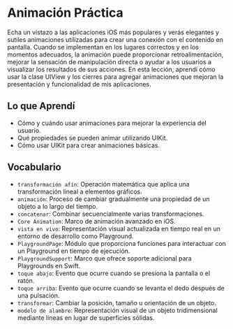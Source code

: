 # Animación Práctica

Echa un vistazo a las aplicaciones iOS más populares y verás elegantes y sutiles animaciones utilizadas para crear una conexión con el contenido en pantalla. Cuando se implementan en los lugares correctos y en los momentos adecuados, la animación puede proporcionar retroalimentación, mejorar la sensación de manipulación directa o ayudar a los usuarios a visualizar los resultados de sus acciones.
En esta lección, aprendí cómo usar la clase UIView y los cierres para agregar animaciones que mejoran la presentación y funcionalidad de mis aplicaciones.

## Lo que Aprendí
- Cómo y cuándo usar animaciones para mejorar la experiencia del usuario.
- Qué propiedades se pueden animar utilizando UIKit.
- Cómo usar UIKit para crear animaciones básicas.

## Vocabulario
- `transformación afín`: Operación matemática que aplica una transformación lineal a elementos gráficos.
- `animación`: Proceso de cambiar gradualmente una propiedad de un objeto a lo largo del tiempo.
- `concatenar`: Combinar secuencialmente varias transformaciones.
- `Core Animation`: Marco de animación avanzado en iOS.
- `vista en vivo`: Representación visual actualizada en tiempo real en un entorno de desarrollo como Playground.
- `PlaygroundPage`: Módulo que proporciona funciones para interactuar con un Playground en tiempo de ejecución.
- `PlaygroundSupport`: Marco que ofrece soporte adicional para Playgrounds en Swift.
- `toque abajo`: Evento que ocurre cuando se presiona la pantalla o el ratón.
- `toque arriba`: Evento que ocurre cuando se levanta el dedo después de una pulsación.
- `transformar`: Cambiar la posición, tamaño u orientación de un objeto.
- `modelo de alambre`: Representación visual de un objeto tridimensional mediante líneas en lugar de superficies sólidas.

